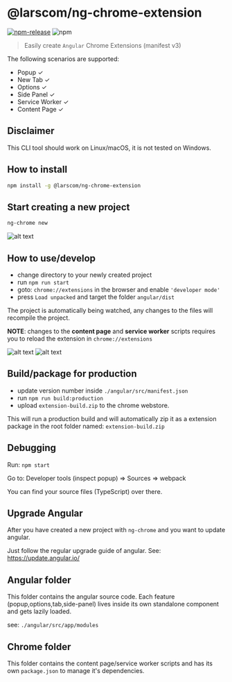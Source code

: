 # @larscom/ng-chrome-extension

[![npm-release](https://img.shields.io/npm/v/@larscom/ng-chrome-extension.svg?label=npm)](https://www.npmjs.com/package/@larscom/ng-chrome-extension)
![npm](https://img.shields.io/npm/dt/@larscom/ng-chrome-extension)

> Easily create `Angular` Chrome Extensions (manifest v3)

The following scenarios are supported:

- Popup &#10003;
- New Tab &#10003;
- Options &#10003;
- Side Panel &#10003;
- Service Worker &#10003;
- Content Page &#10003;

## Disclaimer

This CLI tool should work on Linux/macOS, it is not tested on Windows.

## How to install

```bash
npm install -g @larscom/ng-chrome-extension
```

## Start creating a new project

```bash
ng-chrome new
```

![alt text](https://snipboard.io/OYcNzx.jpg 'ng-chrome CLI')

## How to use/develop

- change directory to your newly created project
- run `npm run start`
- goto: `chrome://extensions` in the browser and enable `'developer mode'`
- press `Load unpacked` and target the folder `angular/dist`

The project is automatically being watched, any changes to the files will recompile the project.

**NOTE**: changes to the **content page** and **service worker** scripts requires you to reload the extension in `chrome://extensions`

![alt text](https://snipboard.io/KToCI3.jpg 'Angular Chrome Popup')
![alt text](https://snipboard.io/VYfGoD.jpg 'Angular Chrome Tab')

## Build/package for production

- update version number inside `./angular/src/manifest.json`
- run `npm run build:production`
- upload `extension-build.zip` to the chrome webstore.

This will run a production build and will automatically zip it as a extension package in the root folder named: `extension-build.zip`

## Debugging

Run: `npm start`

Go to: Developer tools (inspect popup) => Sources => webpack

You can find your source files (TypeScript) over there.

## Upgrade Angular

After you have created a new project with `ng-chrome` and you want to update angular.

Just follow the regular upgrade guide of angular. See: https://update.angular.io/

## Angular folder

This folder contains the angular source code.
Each feature (popup,options,tab,side-panel) lives inside its own standalone component and gets lazily loaded.

see: `./angular/src/app/modules`

## Chrome folder

This folder contains the content page/service worker scripts and has its own `package.json` to manage it's dependencies.
